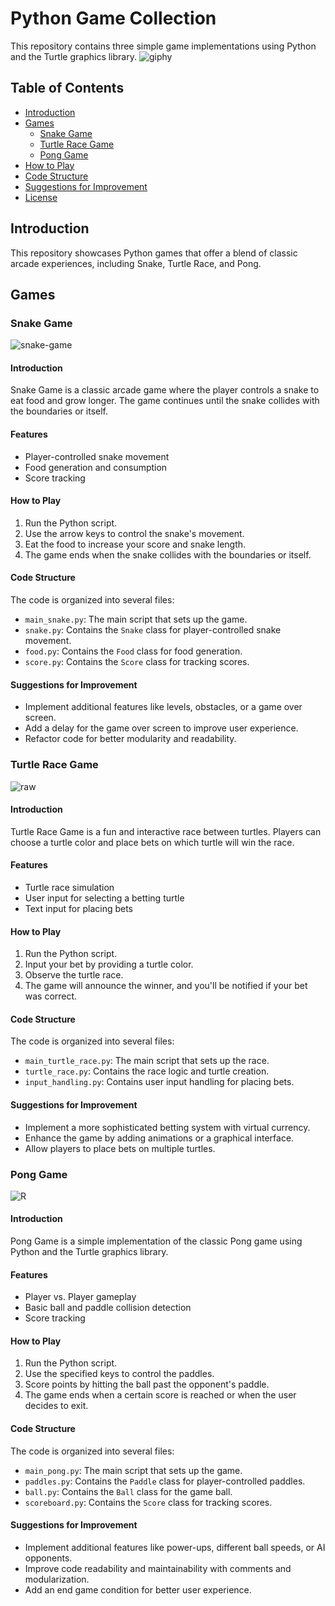 # Python Game Collection

This repository contains three simple game implementations using Python and the Turtle graphics library.
![giphy](https://github.com/Ayushmi-Adh/PyhtonGameProjects/assets/132826306/84704a6c-e2d0-4964-97a6-d66f0206f7b1)

## Table of Contents

- [Introduction](#introduction)
- [Games](#games)
  - [Snake Game](#snake-game)
  - [Turtle Race Game](#turtle-race-game)
  - [Pong Game](#pong-game)
- [How to Play](#how-to-play)
- [Code Structure](#code-structure)
- [Suggestions for Improvement](#suggestions-for-improvement)
- [License](#license)

## Introduction

This repository showcases Python games that offer a blend of classic arcade experiences, including Snake, Turtle Race, and Pong.

## Games

### Snake Game
![snake-game](https://github.com/Ayushmi-Adh/PyhtonGameProjects/assets/132826306/610fd141-229d-431f-8e5d-14a1c483683e)

#### Introduction

Snake Game is a classic arcade game where the player controls a snake to eat food and grow longer. The game continues until the snake collides with the boundaries or itself.

#### Features

- Player-controlled snake movement
- Food generation and consumption
- Score tracking

#### How to Play

1. Run the Python script.
2. Use the arrow keys to control the snake's movement.
3. Eat the food to increase your score and snake length.
4. The game ends when the snake collides with the boundaries or itself.

#### Code Structure

The code is organized into several files:

- `main_snake.py`: The main script that sets up the game.
- `snake.py`: Contains the `Snake` class for player-controlled snake movement.
- `food.py`: Contains the `Food` class for food generation.
- `score.py`: Contains the `Score` class for tracking scores.

#### Suggestions for Improvement

- Implement additional features like levels, obstacles, or a game over screen.
- Add a delay for the game over screen to improve user experience.
- Refactor code for better modularity and readability.


### Turtle Race Game
![raw](https://github.com/Ayushmi-Adh/PyhtonGameProjects/assets/132826306/8681102f-2b3e-4e26-81c1-660797502353)

#### Introduction

Turtle Race Game is a fun and interactive race between turtles. Players can choose a turtle color and place bets on which turtle will win the race.

#### Features

- Turtle race simulation
- User input for selecting a betting turtle
- Text input for placing bets

#### How to Play

1. Run the Python script.
2. Input your bet by providing a turtle color.
3. Observe the turtle race.
4. The game will announce the winner, and you'll be notified if your bet was correct.

#### Code Structure

The code is organized into several files:

- `main_turtle_race.py`: The main script that sets up the race.
- `turtle_race.py`: Contains the race logic and turtle creation.
- `input_handling.py`: Contains user input handling for placing bets.

#### Suggestions for Improvement

- Implement a more sophisticated betting system with virtual currency.
- Enhance the game by adding animations or a graphical interface.
- Allow players to place bets on multiple turtles.


### Pong Game
![R](https://github.com/Ayushmi-Adh/PyhtonGameProjects/assets/132826306/8a53d4aa-9a58-43df-a2b3-a0807c9c7d75)

#### Introduction

Pong Game is a simple implementation of the classic Pong game using Python and the Turtle graphics library.

#### Features

- Player vs. Player gameplay
- Basic ball and paddle collision detection
- Score tracking

#### How to Play

1. Run the Python script.
2. Use the specified keys to control the paddles.
3. Score points by hitting the ball past the opponent's paddle.
4. The game ends when a certain score is reached or when the user decides to exit.

#### Code Structure

The code is organized into several files:

- `main_pong.py`: The main script that sets up the game.
- `paddles.py`: Contains the `Paddle` class for player-controlled paddles.
- `ball.py`: Contains the `Ball` class for the game ball.
- `scoreboard.py`: Contains the `Score` class for tracking scores.

#### Suggestions for Improvement

- Implement additional features like power-ups, different ball speeds, or AI opponents.
- Improve code readability and maintainability with comments and modularization.
- Add an end game condition for better user experience.

